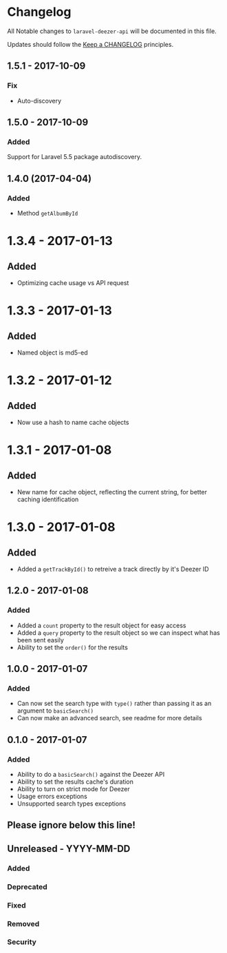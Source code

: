 # Changelog

All Notable changes to `laravel-deezer-api` will be documented in this file.

Updates should follow the [Keep a CHANGELOG](http://keepachangelog.com/) principles.

## 1.5.1 - 2017-10-09
### Fix
- Auto-discovery

## 1.5.0 - 2017-10-09
### Added
Support for Laravel 5.5 package autodiscovery.

## 1.4.0 (2017-04-04)
### Added
- Method `getAlbumById`

# 1.3.4 - 2017-01-13
## Added
- Optimizing cache usage vs API request

# 1.3.3 - 2017-01-13
## Added
- Named object is md5-ed

# 1.3.2 - 2017-01-12
## Added
- Now use a hash to name cache objects

# 1.3.1 - 2017-01-08
## Added
- New name for cache object, reflecting the current string, for better caching identification

# 1.3.0 - 2017-01-08
## Added
- Added a `getTrackById()` to retreive a track directly by it's Deezer ID

## 1.2.0 - 2017-01-08
### Added
- Added a `count` property to the result object for easy access
- Added a `query` property to the result object so we can inspect what has been sent easily
- Ability to set the `order()` for the results

## 1.0.0 - 2017-01-07

### Added
- Can now set the search type with `type()` rather than passing it as an argument to `basicSearch()`
- Can now make an advanced search, see readme for more details

## 0.1.0 - 2017-01-07

### Added
- Ability to do a `basicSearch()` against the Deezer API
- Ability to set the results cache's duration
- Ability to turn on strict mode for Deezer
- Usage errors exceptions
- Unsupported search types exceptions

## Please ignore below this line!
## Unreleased - YYYY-MM-DD
### Added
### Deprecated
### Fixed
### Removed
### Security
